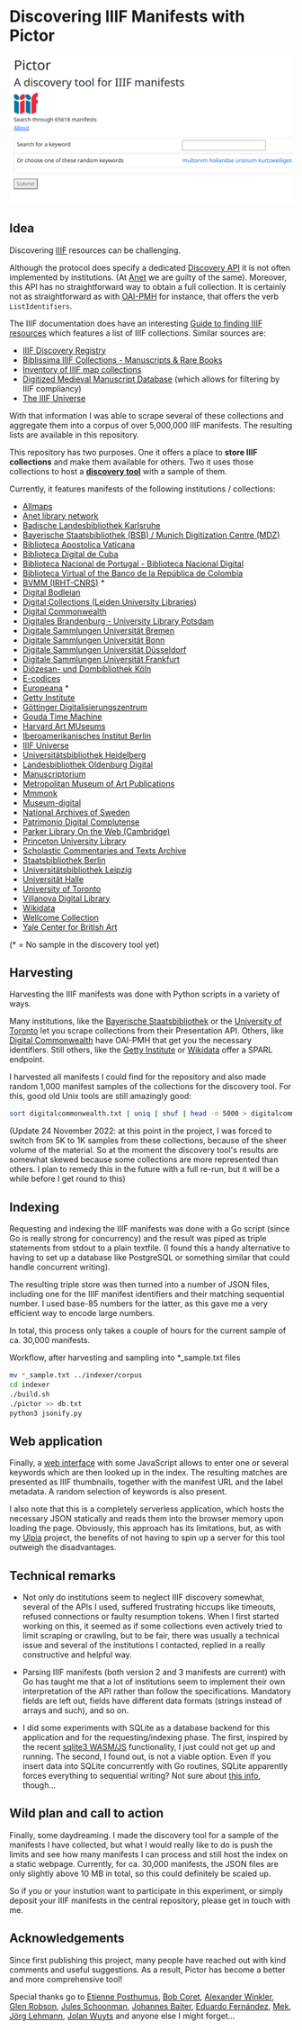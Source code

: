 # Discovering IIIF Manifests with Pictor

![screenshot.png](screenshot.png)

## Idea

Discovering [IIIF](https://iiif.io/) resources can be challenging.

Although the protocol does specify a dedicated [Discovery API](https://iiif.io/api/discovery/1.0/) it is not often implemented by institutions. (At [Anet](https://anet.be) we are guilty of the same). Moreover, this API has no straightforward way to obtain a full collection. It is certainly not as straightforward as with [OAI-PMH](https://www.openarchives.org/pmh/) for instance, that offers the verb `ListIdentifiers`.

The IIIF documentation does have an interesting [Guide to finding IIIF resources](https://iiif.io/guides/finding_resources/) which features a list of IIIF collections. Similar sources are:

- [IIIF Discovery Registry](https://registry.iiif.io/)
- [Biblissima IIIF Collections - Manuscripts & Rare Books](https://iiif.biblissima.fr/collections/)
- [Inventory of IIIF map collections](https://allmaps.org/)
- [Digitized Medieval Manuscript Database](https://digitizedmedievalmanuscripts.org/data#) (which allows for filtering by IIIF compliancy)
- [The IIIF Universe](https://graph.global/universes/iiif)

With that information I was able to scrape several of these collections and aggregate them into a corpus of over 5,000,000 IIIF manifests. The resulting lists are available in this repository.

This repository has two purposes. One it offers a place to **store IIIF collections** and make them available for others. Two it uses those collections to host a [**discovery tool**](https://tomdeneire.github.io/pictor/) with a sample of them.

Currently, it features manifests of the following institutions / collections:

- [Allmaps](https://allmaps.org)
- [Anet library network](https://www.uantwerpen.be/en/projects/anet/)
- [Badische Landesbibliothek Karlsruhe](https://www.blb-karlsruhe.de/)
- [Bayerische Staatsbibliothek (BSB) / Munich Digitization Centre (MDZ)](https://www.digitale-sammlungen.de/en/)
- [Biblioteca Apostolica Vaticana](https://www.vaticanlibrary.va/)
- [Biblioteca Digital de Cuba](http://iiif.sld.cu/)
- [Biblioteca Nacional de Portugal - Biblioteca Nacional Digital](https://bndigital.bnportugal.gov.pt/)
- [Biblioteca Virtual of the Banco de la República de Colombia](https://babel.banrepcultural.org)
- [BVMM (IRHT-CNRS)](https://bvmm.irht.cnrs.fr/) *
- [Digital Bodleian](https://digital.bodleian.ox.ac.uk/)
- [Digital Collections (Leiden University Libraries)](https://digitalcollections.universiteitleiden.nl/)
- [Digital Commonwealth](https://digitalcommonwealth.org/)
- [Digitales Brandenburg - University Library Potsdam](https://digital.ub.uni-potsdam.de/)
- [Digitale Sammlungen Universität Bremen](https://brema.suub.uni-bremen.de)
- [Digitale Sammlungen Universität Bonn](http://digitale-sammlungen.ulb.uni-bonn.de)
- [Digitale Sammlungen Universität Düsseldorf](https://digital.ub.uni-duesseldorf.de)
- [Digitale Sammlungen Universität Frankfurt](https://digital.ub.uni-frankfurt.de)
- [Diözesan- und Dombibliothek Köln](https://dombibliothek-koeln.de/)
- [E-codices](https://e-codices.unifr.ch/en)
- [Europeana](https://www.europeana.eu/en) *
- [Getty Institute](https://iiif.io/guides/guides/search.getty.edu/)
- [Göttinger Digitalisierungszentrum](https://manifests.sub.uni-goettingen.de/)
- [Gouda Time Machine](https://www.goudatijdmachine.nl/)
- [Harvard Art MUseums](https://harvardartmuseums.org/)
- [Iberoamerikanisches Institut Berlin](https://www.iai.spk-berlin.de/startseite.html)
- [IIIF Universe](https://graph.global/universes/iiif)
- [Universitätsbibliothek Heidelberg](https://www.ub.uni-heidelberg.de/)
- [Landesbibliothek Oldenburg Digital](https://digital.lb-oldenburg.de)
- [Manuscriptorium](https://manuscriptorium.com/)
- [Metropolitan Museum of Art Publications](https://www.metmuseum.org/art/libraries-and-research-centers/watson-digital-collections/metropolitan-museum-of-art-publications)
- [Mmmonk](https://www.mmmonk.be/)
- [Museum-digital](https://www.museum-digital.de/)
- [National Archives of Sweden](https://riksarkivet.se/)
- [Patrimonio Digital Complutense](https://patrimoniodigital.ucm.es/s/patrimonio/page/inicio)
- [Parker Library On the Web (Cambridge)](https://parker.stanford.edu/parker/)
- [Princeton University Library](https://figgy.princeton.edu)
- [Scholastic Commentaries and Texts Archive](https://scta.info/)
- [Staatsbibliothek Berlin](https://staatsbibliothek-berlin.de/en/)
- [Universitätsbibliothek Leipzig](https://www.ub.uni-leipzig.de/en/home/)
- [Universität Halle](https://digitale.bibliothek.uni-halle.de/)
- [University of Toronto](https://collections.library.utoronto.ca/)
- [Villanova Digital Library](https://digital.library.villanova.edu/)
- [Wikidata](https://www.wikidata.org/)
- [Wellcome Collection](https://wellcomecollection.org/)
- [Yale Center for British Art](https://britishart.yale.edu/)

(* = No sample in the discovery tool yet)

## Harvesting

Harvesting the IIIF manifests was done with Python scripts in a variety of ways.

Many institutions, like the [Bayerische Staatsbibliothek](https://www.digitale-sammlungen.de/en/) or the [University of Toronto](https://collections.library.utoronto.ca/) let you scrape collections from their Presentation API. Others, like [Digital Commonwealth](https://digitalcommonwealth.org/) have OAI-PMH that get you the necessary identifiers. Still others, like the [Getty Institute](https://iiif.io/guides/guides/search.getty.edu/) or [Wikidata](https://www.wikidata.org/) offer a SPARL endpoint.

I harvested all manifests I could find for the repository and also made random 1,000 manifest samples of the collections for the discovery tool. For this, good old Unix tools are still amazingly good:

```bash
sort digitalcommonwealth.txt | uniq | shuf | head -n 5000 > digitalcommonwealth_sample.txt
```

(Update 24 November 2022: at this point in the project, I was forced to switch from 5K to 1K samples from these collections, because of the sheer volume of the material. So at the moment the discovery tool's results are somewhat skewed because some collections are more represented than others. I plan to remedy this in the future with a full re-run, but it will be a while before I get round to this)

## Indexing

Requesting and indexing the IIIF manifests was done with a Go script (since Go is really strong for concurrency) and the result was piped as triple statements from stdout to a plain textfile. (I found this a handy alternative to having to set up a database like PostgreSQL or something similar that could handle concurrent writing).

The resulting triple store was then turned into a number of JSON files, including one for the IIIF manifest identifiers and their matching sequential number. I used base-85 numbers for the latter, as this gave me a very efficient way to encode large numbers.

In total, this process only takes a couple of hours for the current sample of ca. 30,000 manifests.

Workflow, after harvesting and sampling into *_sample.txt files

``` bash
mv *_sample.txt ../indexer/corpus
cd indexer
./build.sh
./pictor >> db.txt
python3 jsonify.py
```

## Web application

Finally, a [web interface](https://tomdeneire.github.io/pictor/) with some JavaScript allows to enter one or several keywords which are then looked up in the index. The resulting matches are presented as IIIF thumbnails, together with the manifest URL and the label metadata. A random selection of keywords is also present.

I also note that this is a completely serverless application, which hosts the necessary JSON statically and reads them into the browser memory upon loading the page. Obviously, this approach has its limitations, but, as with my [Ulpia](https://github.com/TomDeneire/ulpia) project, the benefits of not having to spin up a server for this tool outweigh the disadvantages.

## Technical remarks

- Not only do institutions seem to neglect IIIF discovery somewhat, several of the APIs I used, suffered frustrating hiccups like timeouts, refused connections or faulty resumption tokens. When I first started working on this, it seemed as if some collections even actively tried to limit scraping or crawling, but to be fair, there was usually a technical issue and several of the institutions I contacted, replied in a really constructive and helpful way.

- Parsing IIIF manifests (both version 2 and 3 manifests are current) with Go has taught me that a lot of institutions seem to implement their own interpretation of the API rather than follow the specifications. Mandatory fields are left out, fields have different data formats (strings instead of arrays and such), and so on.

- I did some experiments with SQLite as a database backend for this application and for the requesting/indexing phase. The first, inspired by the recent [sqlite3 WASM/JS](https://sqlite.org/wasm/doc/ckout/index.md) functionality, I just could not get up and running. The second, I found out, is not a viable option. Even if you insert data into SQLite concurrently with Go routines, SQLite apparently forces everything to sequential writing? Not sure about [this info](https://www.sqlite.org/threadsafe.html), though...

## Wild plan and call to action

Finally, some daydreaming. I made the discovery tool for a sample of the manifests I have collected, but what I would really like to do is push the limits and see how many manifests I can process and still host the index on a static webpage. Currently, for ca. 30,000 manifests, the JSON files are only slightly above 10 MB in total, so this could definitely be scaled up.

So if you or your instution want to participate in this experiment, or simply deposit your IIIF manifests in the central repository, please get in touch with me.

## Acknowledgements

Since first publishing this project, many people have reached out with kind comments and useful suggestions. As a result, Pictor has become a better and more comprehensive tool!

Special thanks go to [Etienne Posthumus](https://github.com/epoz), [Bob Coret](https://twitter.com/coret), [Alexander Winkler](https://github.com/alexander-winkler), [Glen Robson](https://github.com/glenrobson), [Jules Schoonman](https://sammeltassen.nl/), [Johannes Baiter](https://github.com/jbaiter), [Eduardo Fernández](https://orcid.org/0000-0001-9864-8734), [Mek](https://mek.fyi/), [Jörg Lehmann](@jrglmn@mastodon.social), [Jolan Wuyts](https://github.com/Hobbesball) and anyone else I might forget...
